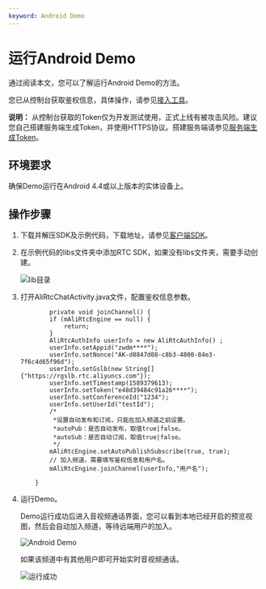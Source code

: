 ```yaml
---
keyword: Android Demo
---
```


# 运行Android Demo

通过阅读本文，您可以了解运行Android Demo的方法。

您已从控制台获取鉴权信息，具体操作，请参见[接入工具](/cn.zh-CN/控制台指南/接入工具.md)。

**说明：** 从控制台获取的Token仅为开发测试使用，正式上线有被攻击风险。建议您自己搭建服务端生成Token，并使用HTTPS协议。搭建服务端请参见[服务端生成Token](/cn.zh-CN/基础功能/生成Token.md)。

## 环境要求

确保Demo运行在Android 4.4或以上版本的实体设备上。

## 操作步骤

1.  下载并解压SDK及示例代码，下载地址，请参见[客户端SDK](/cn.zh-CN/SDK参考/SDK下载.md)。

2.  在示例代码的libs文件夹中添加RTC SDK，如果没有libs文件夹，需要手动创建。

    ![lib目录](https://static-aliyun-doc.oss-accelerate.aliyuncs.com/assets/img/zh-CN/5555588951/p110332.png)

3.  打开AliRtcChatActivity.java文件，配置鉴权信息参数。

    ```
            private void joinChannel() {
            if (mAliRtcEngine == null) {
                return;
            }
            AliRtcAuthInfo userInfo = new AliRtcAuthInfo() ;
            userInfo.setAppid("zwdm****");
            userInfo.setNonce("AK-d8847d08-c8b3-4800-84e3-7f6c4d65f96d");
            userInfo.setGslb(new String[]{"https://rgslb.rtc.aliyuncs.com"});
            userInfo.setTimestamp(1589379613);
            userInfo.setToken("e48d39484c91a26****");
            userInfo.setConferenceId("1234");
            userInfo.setUserId("testId");
            /*
             *设置自动发布和订阅，只能在加入频道之前设置。
             *autoPub：是否自动发布，取值true|false。
             *autoSub：是否自动订阅，取值true|false。
             */
            mAliRtcEngine.setAutoPublishSubscribe(true, true);
            // 加入频道，需要填写鉴权信息和用户名。
            mAliRtcEngine.joinChannel(userInfo,"用户名");
    
        }
    ```

4.  运行Demo。

    Demo运行成功后进入音视频通话界面，您可以看到本地已经开启的预览视图，然后会自动加入频道，等待远端用户的加入。

    ![Android Demo](https://static-aliyun-doc.oss-accelerate.aliyuncs.com/assets/img/zh-CN/5555588951/p49548.png)

    如果该频道中有其他用户即可开始实时音视频通话。

    ![运行成功](https://static-aliyun-doc.oss-accelerate.aliyuncs.com/assets/img/zh-CN/6555588951/p49549.png)


